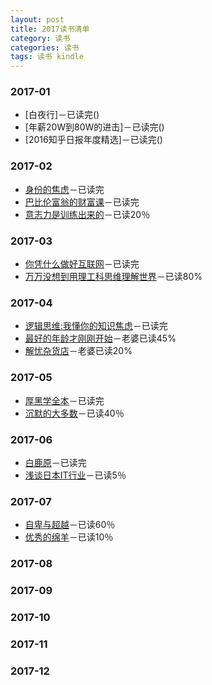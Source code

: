 ```yaml
---
layout: post
title: 2017读书清单
category: 读书
categories: 读书
tags: 读书 kindle
---
```


### 2017-01
* [白夜行]－已读完()
* [年薪20W到80W的进击]－已读完()
* [2016知乎日报年度精选]－已读完()

### 2017-02
* [身份的焦虑]()－已读完
* [巴比伦富翁的财富课]()－已读完
* [意志力是训练出来的]()－已读20％

### 2017-03
* [你凭什么做好互联网]()－已读完
* [万万没想到用理工科思维理解世界]()－已读80%

### 2017-04
* [逻辑思维:我懂你的知识焦虑]()－已读完
* [最好的年龄才刚刚开始]()－老婆已读45%
* [解忧杂货店]()－老婆已读20%

### 2017-05
* [厚黑学全本]()－已读完
* [沉默的大多数]()－已读40％

### 2017-06
* [白鹿原]()－已读完
* [浅谈日本IT行业]()－已读5％

### 2017-07
* [自卑与超越]()－已读60％
* [优秀的绵羊]()－已读10％

### 2017-08

### 2017-09

### 2017-10

### 2017-11

### 2017-12
